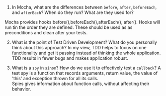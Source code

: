 <!-- Answers to the Short Answer Essay Questions go here -->

1. In Mocha, what are the differences between `before`, `after`, `beforeEach`, and `afterEach`? When do they run? What are they used for?

Mocha provides hooks before(),beforeEach(),afterEach(), after(). Hooks will run tin the order they are defined. These should be used as as preconditions and clean after your tests.

2. What is the point of Test Driven Development? What do you personally think about this approach?
    In my view, TDD helps to focus on one functionality and get it passing instead of thinking the whole application.
    TDD results in fewer bugs and makes application robust.  

3. What is a `spy` in `sinon`? How do we use it to effectively test a `callback`?
    A test spy is a function that records arguments, return value, the value of 'this' and exception thrown for all its calls.  
    Spies gives information about function calls, without affecting their behavior.
